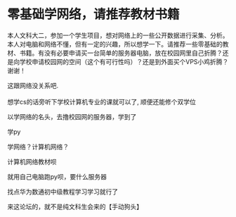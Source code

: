 # 零基础学网络，请推荐教材书籍


本人文科大二，参加一个学生项目，想对网络上的一些公开数据进行采集、分析。本人对电脑和网络不懂，但有一定的兴趣，所以想学一下。请推荐一些零基础的教材、书籍。有没有必要申请买一台简单的服务器电脑，放在校园网里自己折腾？还是向学校申请校园网的空间（这个有可行性吗）？还是到外面买个VPS小鸡折腾？谢谢！

这跟网络没关系吧.<br />
<br />
想学cs的话旁听下学校计算机专业的课就可以了, 顺便还能修个双学位

以学网络的名头，去撸校园网的服务器，学到了

学py

学网络？计算机网络？

计算机网络教材呗

就用自己电脑跑py呗，要什么服务器

找点华为数通初中级教程学习学习就行了

来这论坛的，就不是纯文科生会来的【手动狗头】
